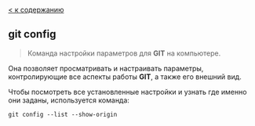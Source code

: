 [< к содержанию](./readme.md)

## **git config**

> Команда настройки параметров для **GIT** на компьютере.

Она позволяет просматривать и настраивать параметры, контролирующие все аспекты работы **GIT**, а также его внешний вид.

Чтобы посмотреть все установленные настройки и узнать где именно они заданы, используется команда:

```bash=
git config --list --show-origin
```